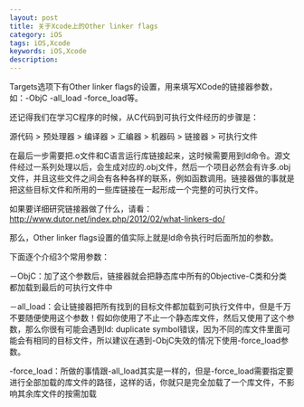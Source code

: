 ```yaml
---
layout: post
title: 关于Xcode上的Other linker flags
category: iOS
tags: iOS,Xcode
keywords: iOS,Xcode
description:
---
```




Targets选项下有Other linker flags的设置，用来填写XCode的链接器参数，如：-ObjC -all_load -force_load等。

还记得我们在学习C程序的时候，从C代码到可执行文件经历的步骤是：

源代码 > 预处理器 > 编译器 > 汇编器 > 机器码 > 链接器 > 可执行文件

在最后一步需要把.o文件和C语言运行库链接起来，这时候需要用到ld命令。源文件经过一系列处理以后，会生成对应的.obj文件，然后一个项目必然会有许多.obj文件，并且这些文件之间会有各种各样的联系，例如函数调用。链接器做的事就是把这些目标文件和所用的一些库链接在一起形成一个完整的可执行文件。

如果要详细研究链接器做了什么，请看：http://www.dutor.net/index.php/2012/02/what-linkers-do/

那么，Other linker flags设置的值实际上就是ld命令执行时后面所加的参数。

下面逐个介绍3个常用参数：

－ObjC：加了这个参数后，链接器就会把静态库中所有的Objective-C类和分类都加载到最后的可执行文件中

－all_load：会让链接器把所有找到的目标文件都加载到可执行文件中，但是千万不要随便使用这个参数！假如你使用了不止一个静态库文件，然后又使用了这个参数，那么你很有可能会遇到ld: duplicate symbol错误，因为不同的库文件里面可能会有相同的目标文件，所以建议在遇到-ObjC失效的情况下使用-force_load参数。

-force_load：所做的事情跟-all_load其实是一样的，但是-force_load需要指定要进行全部加载的库文件的路径，这样的话，你就只是完全加载了一个库文件，不影响其余库文件的按需加载



